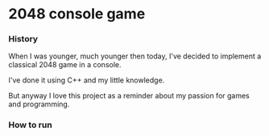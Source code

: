 # 2048 console game


### History
When I was younger, much younger then today, I've decided to implement a classical 2048 game in a console.

I've done it using C++ and my little knowledge.

But anyway I love this project as a reminder about my passion for games and programming.

### How to run
